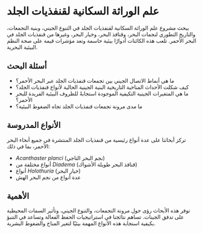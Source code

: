 # علم الوراثة السكانية لقنفذيات الجلد

يبحث مشروع علم الوراثة السكانية لقنفذيات الجلد في التنوع الجيني، وبنية التجمعات، والتاريخ التطوري لنجمات البحر، وقنافذ البحر، وخيار البحر، وغيرها من قنفذيات الجلد في البحر الأحمر. تلعب هذه الكائنات أدوارًا بيئية حاسمة وتعد مؤشرات قيمة على صحة النظم البيئية البحرية.

## أسئلة البحث
- ما هي أنماط الاتصال الجيني بين تجمعات قنفذيات الجلد عبر البحر الأحمر؟
- كيف شكلت الأحداث المناخية التاريخية البنية الجينية الحالية لأنواع قنفذيات الجلد؟
- ما هي المتغيرات الجينية التكيفية الموجودة استجابةً للظروف البيئية الفريدة للبحر الأحمر؟
- ما مدى مرونة تجمعات قنفذيات الجلد تجاه الضغوط البيئية؟

## الأنواع المدروسة
تركز أبحاثنا على عدة أنواع رئيسية من قنفذيات الجلد المنتشرة في جميع أنحاء البحر الأحمر، بما في ذلك:
- *Acanthaster planci* (نجم البحر التاجي)
- أنواع مختلفة من *Diadema* (قنافذ البحر طويلة الأشواك)
- أنواع *Holothuria* (خيار البحر)
- عدة أنواع من نجم البحر الهش

## الأهمية
توفر هذه الأبحاث رؤى حول مرونة التجمعات، والتنوع الجيني، وتأثير السمات المحيطية على تدفق الجينات. تساهم نتائجنا في استراتيجيات الحفظ الفعالة وتساعد في التنبؤ بكيفية استجابة هذه الأنواع المهمة بيئيًا لتغير المناخ والضغوط البشرية.
